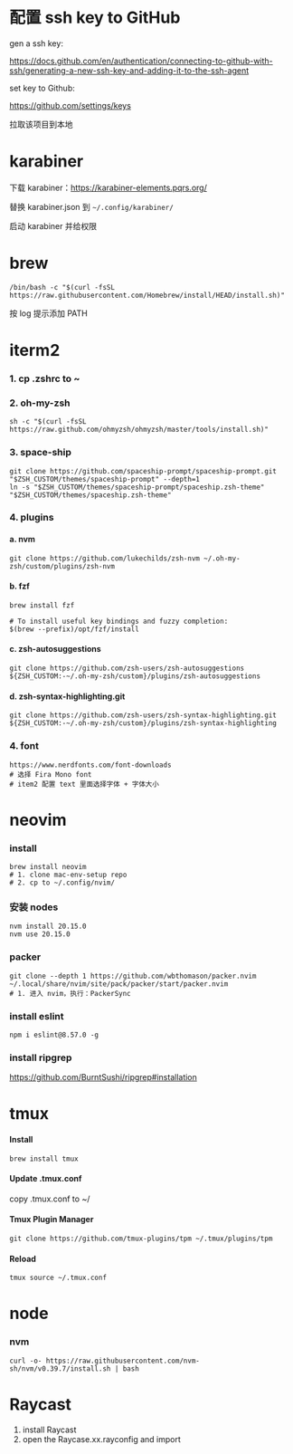 

# 配置 ssh key to GitHub
gen a ssh key:

https://docs.github.com/en/authentication/connecting-to-github-with-ssh/generating-a-new-ssh-key-and-adding-it-to-the-ssh-agent

set key to Github:

https://github.com/settings/keys

拉取该项目到本地


# karabiner

下载 karabiner：https://karabiner-elements.pqrs.org/

替换 karabiner.json 到 `~/.config/karabiner/`

启动 karabiner 并给权限

# brew
```
/bin/bash -c "$(curl -fsSL https://raw.githubusercontent.com/Homebrew/install/HEAD/install.sh)"
```
按 log 提示添加 PATH

# iterm2
### 1. cp .zshrc to ~

### 2. oh-my-zsh
```
sh -c "$(curl -fsSL https://raw.github.com/ohmyzsh/ohmyzsh/master/tools/install.sh)"
```
### 3. space-ship
```
git clone https://github.com/spaceship-prompt/spaceship-prompt.git "$ZSH_CUSTOM/themes/spaceship-prompt" --depth=1
ln -s "$ZSH_CUSTOM/themes/spaceship-prompt/spaceship.zsh-theme" "$ZSH_CUSTOM/themes/spaceship.zsh-theme"
```
### 4. plugins
#### a. nvm
```
git clone https://github.com/lukechilds/zsh-nvm ~/.oh-my-zsh/custom/plugins/zsh-nvm
```
#### b. fzf
```
brew install fzf

# To install useful key bindings and fuzzy completion:
$(brew --prefix)/opt/fzf/install
```
#### c. zsh-autosuggestions
```
git clone https://github.com/zsh-users/zsh-autosuggestions ${ZSH_CUSTOM:-~/.oh-my-zsh/custom}/plugins/zsh-autosuggestions
```
#### d. zsh-syntax-highlighting.git 
```
git clone https://github.com/zsh-users/zsh-syntax-highlighting.git ${ZSH_CUSTOM:-~/.oh-my-zsh/custom}/plugins/zsh-syntax-highlighting
```
### 4. font
```
https://www.nerdfonts.com/font-downloads
# 选择 Fira Mono font
# item2 配置 text 里面选择字体 + 字体大小
```

# neovim
### install
```
brew install neovim
# 1. clone mac-env-setup repo
# 2. cp to ~/.config/nvim/
```

### 安装 nodes
```
nvm install 20.15.0
nvm use 20.15.0
```

### packer
```
git clone --depth 1 https://github.com/wbthomason/packer.nvim ~/.local/share/nvim/site/pack/packer/start/packer.nvim
# 1. 进入 nvim，执行：PackerSync
 ```

### install eslint
```
npm i eslint@8.57.0 -g
 ```
### install ripgrep

https://github.com/BurntSushi/ripgrep#installation

# tmux
#### Install
```
brew install tmux
```
#### Update .tmux.conf
copy .tmux.conf to ~/

#### Tmux Plugin Manager
```
git clone https://github.com/tmux-plugins/tpm ~/.tmux/plugins/tpm
```
#### Reload
```
tmux source ~/.tmux.conf
```

# node
### nvm
```
curl -o- https://raw.githubusercontent.com/nvm-sh/nvm/v0.39.7/install.sh | bash
```

# Raycast
1. install Raycast
2. open the Raycase.xx.rayconfig and import

